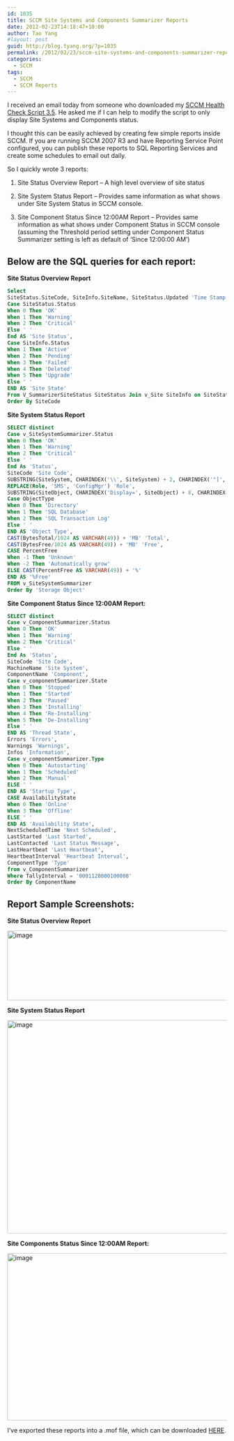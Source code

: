 ```yaml
---
id: 1035
title: SCCM Site Systems and Components Summarizer Reports
date: 2012-02-23T14:18:47+10:00
author: Tao Yang
#layout: post
guid: http://blog.tyang.org/?p=1035
permalink: /2012/02/23/sccm-site-systems-and-components-summarizer-reports/
categories:
  - SCCM
tags:
  - SCCM
  - SCCM Reports
---
```

I received an email today from someone who downloaded my <a href="http://blog.tyang.org/2012/01/31/sccm-health-check-script-updated-version-3-5/">SCCM Health Check Script 3.5</a>. He asked me if I can help to modify the script to only display Site Systems and Components status.

I thought this can be easily achieved by creating few simple reports inside SCCM. If you are running SCCM 2007 R3 and have Reporting Service Point configured, you can publish these reports to SQL Reporting Services and create some schedules to email out daily.

So I quickly wrote 3 reports:

1. Site Status Overview Report – A high level overview of site status

2. Site System Status Report – Provides same information as what shows under Site System Status in SCCM console.

3. Site Component Status Since 12:00AM Report – Provides same information as what shows under Component Status in SCCM console (assuming the Threshold period setting under Component Status Summarizer setting is left as default of ‘Since 12:00:00 AM’)
<h2><strong>Below are the SQL queries for each report:</strong></h2>
<strong>Site Status Overview Report</strong>

```sql
Select
SiteStatus.SiteCode, SiteInfo.SiteName, SiteStatus.Updated 'Time Stamp',
Case SiteStatus.Status
When 0 Then 'OK'
When 1 Then 'Warning'
When 2 Then 'Critical'
Else ' '
End AS 'Site Status',
Case SiteInfo.Status
When 1 Then 'Active'
When 2 Then 'Pending'
When 3 Then 'Failed'
When 4 Then 'Deleted'
When 5 Then 'Upgrade'
Else ' '
END AS 'Site State'
From V_SummarizerSiteStatus SiteStatus Join v_Site SiteInfo on SiteStatus.SiteCode = SiteInfo.SiteCode
Order By SiteCode
```

<strong>Site System Status Report</strong>

```sql
SELECT distinct
Case v_SiteSystemSummarizer.Status
When 0 Then 'OK'
When 1 Then 'Warning'
When 2 Then 'Critical'
Else ' '
End As 'Status',
SiteCode 'Site Code',
SUBSTRING(SiteSystem, CHARINDEX('\\', SiteSystem) + 2, CHARINDEX('"]', SiteSystem) - CHARINDEX('\\', SiteSystem) - 3 ) AS 'Site System',
REPLACE(Role, 'SMS', 'ConfigMgr') 'Role',
SUBSTRING(SiteObject, CHARINDEX('Display=', SiteObject) + 8, CHARINDEX('"]', SiteObject) - CHARINDEX('Display=',SiteObject) - 9) AS 'Storage Object',
Case ObjectType
When 0 Then 'Directory'
When 1 Then 'SQL Database'
When 2 Then 'SQL Transaction Log'
Else ' '
END AS 'Object Type',
CAST(BytesTotal/1024 AS VARCHAR(49)) + 'MB' 'Total',
CAST(BytesFree/1024 AS VARCHAR(49)) + 'MB' 'Free',
CASE PercentFree
When -1 Then 'Unknown'
When -2 Then 'Automatically grow'
ELSE CAST(PercentFree AS VARCHAR(49)) + '%'
END AS '%Free'
FROM v_SiteSystemSummarizer
Order By 'Storage Object'
```

<strong>Site Component Status Since 12:00AM Report:</strong>

```sql
SELECT distinct
Case v_ComponentSummarizer.Status
When 0 Then 'OK'
When 1 Then 'Warning'
When 2 Then 'Critical'
Else ' '
End As 'Status',
SiteCode 'Site Code',
MachineName 'Site System',
ComponentName 'Component',
Case v_componentSummarizer.State
When 0 Then 'Stopped'
When 1 Then 'Started'
When 2 Then 'Paused'
When 3 Then 'Installing'
When 4 Then 'Re-Installing'
When 5 Then 'De-Installing'
Else ' '
END AS 'Thread State',
Errors 'Errors',
Warnings 'Warnings',
Infos 'Information',
Case v_componentSummarizer.Type
When 0 Then 'Autostarting'
When 1 Then 'Scheduled'
When 2 Then 'Manual'
ELSE ' '
END AS 'Startup Type',
CASE AvailabilityState
When 0 Then 'Online'
When 3 Then 'Offline'
ELSE ' '
END AS 'Availability State',
NextScheduledTime 'Next Scheduled',
LastStarted 'Last Started',
LastContacted 'Last Status Message',
LastHeartbeat 'Last Heartbeat',
HeartbeatInterval 'Heartbeat Interval',
ComponentType 'Type'
from v_ComponentSummarizer
Where TallyInterval = '0001128000100008'
Order By ComponentName
```
<h2>Report Sample Screenshots:</h2>
<strong>Site Status Overview Report</strong>

<a href="http://blog.tyang.org/wp-content/uploads/2012/02/image10.png"><img style="background-image: none; padding-left: 0px; padding-right: 0px; display: inline; padding-top: 0px; border: 0px;" title="image" src="http://blog.tyang.org/wp-content/uploads/2012/02/image_thumb10.png" alt="image" width="580" height="160" border="0" /></a>

<strong>Site System Status Report</strong>

<a href="http://blog.tyang.org/wp-content/uploads/2012/02/image11.png"><img style="background-image: none; padding-left: 0px; padding-right: 0px; display: inline; padding-top: 0px; border: 0px;" title="image" src="http://blog.tyang.org/wp-content/uploads/2012/02/image_thumb11.png" alt="image" width="580" height="489" border="0" /></a>

<strong>Site Components Status Since 12:00AM Report:</strong>

<a href="http://blog.tyang.org/wp-content/uploads/2012/02/image12.png"><img style="background-image: none; padding-left: 0px; padding-right: 0px; display: inline; padding-top: 0px; border: 0px;" title="image" src="http://blog.tyang.org/wp-content/uploads/2012/02/image_thumb12.png" alt="image" width="580" height="383" border="0" /></a>

I’ve exported these reports into a .mof file, which can be downloaded <a title="Site Reports" href="http://blog.tyang.org/wp-content/uploads/2012/02/SiteReports.zip">HERE</a>.